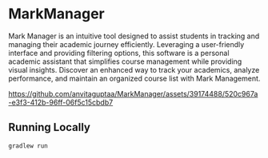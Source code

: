 # MarkManager

Mark Manager is an intuitive tool designed to assist students in tracking and managing their academic journey efficiently. Leveraging a user-friendly interface and providing filtering options, this software is a personal academic assistant that simplifies course management while providing visual insights. Discover an enhanced way to track your academics, analyze performance, and maintain an organized course list with Mark Management. 


https://github.com/anvitaguptaa/MarkManager/assets/39174488/520c967a-e3f3-412b-96ff-06f5c15cbdb7

## Running Locally

```sh
gradlew run
```

